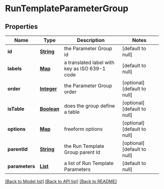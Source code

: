 # RunTemplateParameterGroup
## Properties

Name | Type | Description | Notes
------------ | ------------- | ------------- | -------------
**id** | [**String**](string.md) | the Parameter Group id | [default to null]
**labels** | [**Map**](object.md) | a translated label with key as ISO 639-1 code | [default to null]
**order** | [**Integer**](integer.md) | the Parameter Group order | [optional] [default to null]
**isTable** | [**Boolean**](boolean.md) | does the group define a table | [optional] [default to null]
**options** | [**Map**](object.md) | freeform options | [optional] [default to null]
**parentId** | [**String**](string.md) | the Run Template Group parent Id | [optional] [default to null]
**parameters** | [**List**](RunTemplateParameter.md) | a list of Run Template Parameters | [default to null]

[[Back to Model list]](../README.md#documentation-for-models) [[Back to API list]](../README.md#documentation-for-api-endpoints) [[Back to README]](../README.md)

